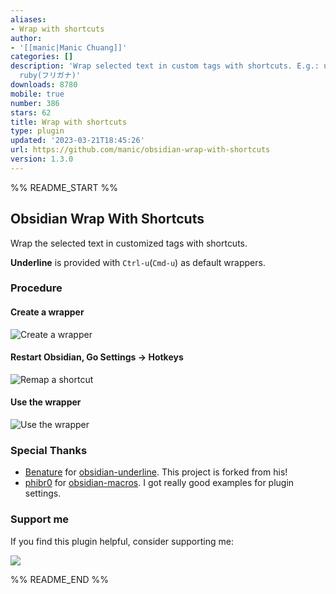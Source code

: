 ```yaml
---
aliases:
- Wrap with shortcuts
author:
- '[[manic|Manic Chuang]]'
categories: []
description: 'Wrap selected text in custom tags with shortcuts. E.g.: underline, sub,
  ruby(フリガナ)'
downloads: 8780
mobile: true
number: 386
stars: 62
title: Wrap with shortcuts
type: plugin
updated: '2023-03-21T18:45:26'
url: https://github.com/manic/obsidian-wrap-with-shortcuts
version: 1.3.0
---
```


%% README_START %%

## Obsidian Wrap With Shortcuts

Wrap the selected text in customized tags with shortcuts.

**Underline** is provided with `Ctrl-u`(`Cmd-u`) as default wrappers.

### Procedure

#### Create a **wrapper** 

![Create a wrapper](https://raw.githubusercontent.com/manic/obsidian-wrap-with-shortcuts/HEAD/WrapWithShortcut-AddWrapper.gif)

#### Restart Obsidian, Go Settings -> Hotkeys

![Remap a shortcut](https://raw.githubusercontent.com/manic/obsidian-wrap-with-shortcuts/HEAD/WrapWithShortcut-MapHotkeys.gif)

#### Use the **wrapper** 

![Use the wrapper](https://raw.githubusercontent.com/manic/obsidian-wrap-with-shortcuts/HEAD/WrapWithShortcut-UseWrapper.gif)

### Special Thanks

- [Benature](https://github.com/Benature) for [obsidian-underline](https://github.com/Benature/obsidian-underline). This project is forked from his!
- [phibr0](https://github.com/phibr0) for [obsidian-macros](https://github.com/phibr0/obsidian-macros). I got really good examples for plugin settings.

### Support me

If you find this plugin helpful, consider supporting me:

<a href="https://www.buymeacoffee.com/manic.chuang"><img src="https://img.buymeacoffee.com/button-api/?text=Buy me a coffee&emoji=&slug=manic.chuang&button_colour=5F7FFF&font_colour=ffffff&font_family=Inter&outline_colour=000000&coffee_colour=FFDD00"></a>


%% README_END %%